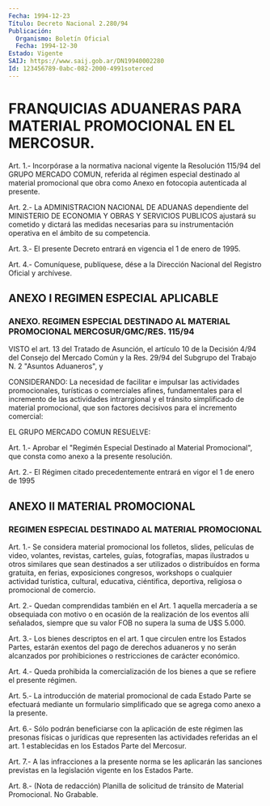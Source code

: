 ```yaml
---
Fecha: 1994-12-23
Título: Decreto Nacional 2.280/94
Publicación:
  Organismo: Boletín Oficial
  Fecha: 1994-12-30
Estado: Vigente
SAIJ: https://www.saij.gob.ar/DN19940002280
Id: 123456789-0abc-082-2000-4991soterced
---
```

# FRANQUICIAS ADUANERAS PARA MATERIAL PROMOCIONAL EN EL MERCOSUR.

<a id="1"></a>
Art.  1.-  Incorpórase  a  la  normativa  nacional  vigente la Resolución  115/94  del  GRUPO  MERCADO  COMUN, referida al régimen especial destinado al material promocional  que  obra como Anexo en fotocopia autenticada al presente.

<a id="2"></a>
Art. 2.- La ADMINISTRACION NACIONAL DE ADUANAS dependiente del MINISTERIO  DE  ECONOMIA  Y  OBRAS Y SERVICIOS PUBLICOS ajustará su cometido y dictará las medidas  necesarias  para su instrumentación operativa en el ámbito de su competencia.

<a id="3"></a>
Art. 3.- El presente Decreto entrará en vigencia el 1 de enero de 1995.

<a id="4"></a>
Art. 4.- Comuníquese, publíquese, dése a la Dirección Nacional del Registro Oficial y archívese.

## ANEXO I REGIMEN ESPECIAL APLICABLE

### ANEXO.  REGIMEN  ESPECIAL  DESTINADO  AL  MATERIAL  PROMOCIONAL MERCOSUR/GMC/RES. 115/94

<a id="1"></a>
VISTO el art. 13 del Tratado de Asunción, el artículo 10 de la Decisión  4/94  del  Consejo  del Mercado Común y la Res. 29/94 del Subgrupo del Trabajo N. 2 "Asuntos Aduaneros", y

CONSIDERANDO: La necesidad de facilitar e impulsar las actividades  promocionales,  turísticas    o   comerciales  afines, fundamentales  para el incremento de las actividades  intrarrgional y  el  tránsito  simplificado  de  material  promocional,  que  son factores decisivos para el incremento comercial:

EL GRUPO MERCADO COMUN RESUELVE:

Art.  1.- Aprobar  el  "Regimén  Especial  Destinado  al  Material Promocional",  que  consta como anexo a la presente resolución.

Art. 2.- El Régimen  citado  precedentemente entrará en vigor el 1 de enero de 1995

## ANEXO II MATERIAL PROMOCIONAL

### REGIMEN ESPECIAL DESTINADO AL MATERIAL PROMOCIONAL

<a id="1"></a>
Art.  1.-  Se  considera  material  promocional  los folletos, slides,  películas  de video, volantes, revistas, carteles,  guías, fotografías,  mapas  ilustrados    u    otros  similares  que  sean destinados a ser utilizados o distribuídos  en  forma  gratuita, en ferias,  exposiciones  congresos,  workshops  o cualquier actividad turística, cultural, educativa, ciéntifica, deportiva,  religiosa o promocional de comercio.

<a id="2"></a>
Art.  2.-  Quedan  comprendidas  también  en el Art. 1 aquella mercadería  a  se  obsequiada  con  motivo  o  en  ocasión   de  la realización  de  los  eventos  allí señalados, siempre que su valor FOB no supera la suma de U$S 5.000.

<a id="3"></a>
Art. 3.- Los bienes descriptos en el art. 1 que circulen entre los Estados  Partes, estarán exentos del pago de derechos aduaneros y  no  serán  alcanzados   por  prohibiciones  o  restricciones  de carácter económico.

<a id="4"></a>
Art.  4.-  Queda prohibida la comercialización de los bienes a que se refiere el presente régimen.

<a id="5"></a>
Art. 5.- La introducción de material promocional de cada Estado Parte  se  efectuará  mediante  un  formulario  simplificado que se agrega como anexo a la presente.

<a id="6"></a>
Art.  6.-  Sólo  podrán beneficiarse con la aplicación de este régimen  las  presonas físicas  o  jurídicas  que  representen  las actividades referidas  an  el  art.  1  establecidas en los Estados Parte del Mercosur.

<a id="7"></a>
Art.  7.-  A  las  infracciones  a  la  presente  norma se les aplicarán las sanciones previstas en la legislación vigente  en los Estados Parte.

<a id="8"></a>
Art. 8.- (Nota de redacción) Planilla de solicitud de tránsito de Material Promocional. No Grabable.